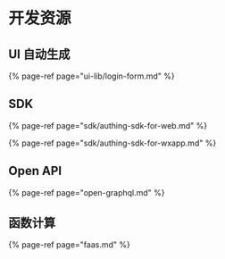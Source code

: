 # 开发资源

## UI 自动生成

{% page-ref page="ui-lib/login-form.md" %}

## SDK

{% page-ref page="sdk/authing-sdk-for-web.md" %}

{% page-ref page="sdk/authing-sdk-for-wxapp.md" %}

## Open API

{% page-ref page="open-graphql.md" %}

## 函数计算

{% page-ref page="faas.md" %}

